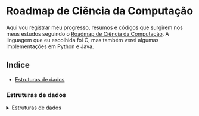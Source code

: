 # Roadmap de Ciência da Computação

Aqui vou registrar meu progresso, resumos e códigos que surgirem nos meus estudos seguindo o [Roadmap de Ciência da Computação](https://roadmap.sh/computer-science). A linguagem que eu escolhida foi C, mas também verei algumas implementações em Python e Java.

## Indice

- [Estruturas de dados](#estruturas-de-dados)

### Estruturas de dados

<details>
<summary>Estruturas de dados</summary>
### Checklist
  - [x] Vetores
  - [ ] Listas encadeadas
    - [ ] Listas simplesmente encadeadas
    - [ ] Listas duplamente encadeadas
  - [ ] Pilha
  - [ ] Fila
  - [ ] Hash table
  - [ ] Árvores
    - [ ] Árvore binária
    - [ ] Árvore binária de busca
    - [ ] Árvore binária completa
    - [ ] Árvore balanceada
    - [ ] Árvore não balanceada
</details>
